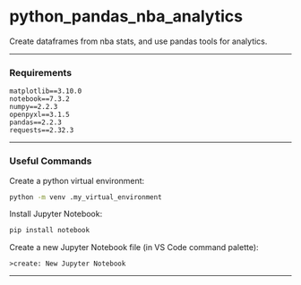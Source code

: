 # python_pandas_nba_analytics
Create dataframes from nba stats, and use pandas tools for analytics.

---

### Requirements

```
matplotlib==3.10.0
notebook==7.3.2
numpy==2.2.3
openpyxl==3.1.5
pandas==2.2.3
requests==2.32.3
```

---

### Useful Commands

Create a python virtual environment:
```bash
python -m venv .my_virtual_environment
```

Install Jupyter Notebook:
```bash
pip install notebook
```

Create a new Jupyter Notebook file (in VS Code command palette):
```
>create: New Jupyter Notebook
```

---
